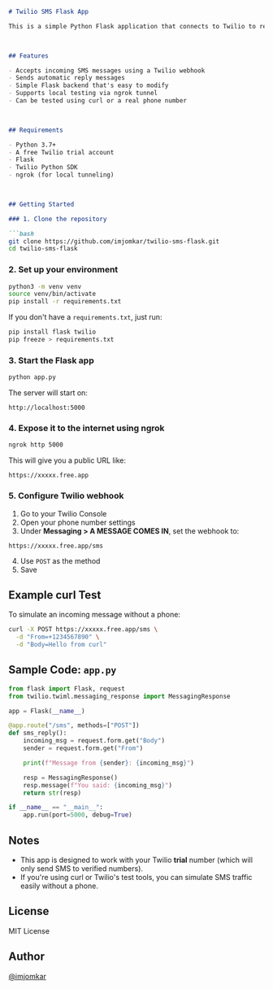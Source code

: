 ````markdown
# Twilio SMS Flask App

This is a simple Python Flask application that connects to Twilio to receive and respond to SMS messages. It's designed for developers who want a lightweight backend to test or build SMS bots, notification systems, or basic lead capture via SMS.

 

## Features

- Accepts incoming SMS messages using a Twilio webhook
- Sends automatic reply messages
- Simple Flask backend that's easy to modify
- Supports local testing via ngrok tunnel
- Can be tested using curl or a real phone number

 

## Requirements

- Python 3.7+
- A free Twilio trial account
- Flask
- Twilio Python SDK
- ngrok (for local tunneling)

 

## Getting Started

### 1. Clone the repository

```bash
git clone https://github.com/imjomkar/twilio-sms-flask.git
cd twilio-sms-flask
````

### 2. Set up your environment

```bash
python3 -m venv venv
source venv/bin/activate
pip install -r requirements.txt
```

If you don't have a `requirements.txt`, just run:

```bash
pip install flask twilio
pip freeze > requirements.txt
```

 

### 3. Start the Flask app

```bash
python app.py
```

The server will start on:

```
http://localhost:5000
```

 

### 4. Expose it to the internet using ngrok

```bash
ngrok http 5000
```

This will give you a public URL like:

```
https://xxxxx.free.app
```

 

### 5. Configure Twilio webhook

1. Go to your Twilio Console
2. Open your phone number settings
3. Under **Messaging > A MESSAGE COMES IN**, set the webhook to:

```
https://xxxxx.free.app/sms
```

4. Use `POST` as the method
5. Save

 

## Example curl Test

To simulate an incoming message without a phone:

```bash
curl -X POST https://xxxxx.free.app/sms \
  -d "From=+1234567890" \
  -d "Body=Hello from curl"
```

 

## Sample Code: `app.py`

```python
from flask import Flask, request
from twilio.twiml.messaging_response import MessagingResponse

app = Flask(__name__)

@app.route("/sms", methods=["POST"])
def sms_reply():
    incoming_msg = request.form.get("Body")
    sender = request.form.get("From")

    print(f"Message from {sender}: {incoming_msg}")

    resp = MessagingResponse()
    resp.message(f"You said: {incoming_msg}")
    return str(resp)

if __name__ == "__main__":
    app.run(port=5000, debug=True)
```



## Notes

* This app is designed to work with your Twilio **trial** number (which will only send SMS to verified numbers).
* If you're using curl or Twilio's test tools, you can simulate SMS traffic easily without a phone.

 

## License

MIT License

 

## Author

[@imjomkar](https://github.com/imjomkar)
